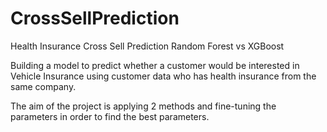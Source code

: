 # CrossSellPrediction
Health Insurance Cross Sell Prediction Random Forest vs XGBoost

Building a model to predict whether a customer would be interested in Vehicle Insurance 
using customer data who has health insurance from the same company. 

The aim of the project is applying 2 methods and fine-tuning the parameters in order to find the best parameters.

